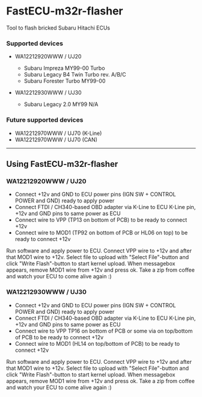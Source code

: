 # FastECU-m32r-flasher
Tool to flash bricked Subaru Hitachi ECUs

### Supported devices
- WA12212920WWW / UJ20
  - Subaru Impreza MY99-00 Turbo
  - Subaru Legacy B4 Twin Turbo rev. A/B/C
  - Subaru Forester Turbo MY99-00

- WA12212930WWW / UJ30
  - Subaru Legacy 2.0 MY99 N/A

### Future supported devices
- WA12212970WWW / UJ70 (K-Line)
- WA12212970WWW / UJ70 (CAN)

--------

## Using FastECU-m32r-flasher

### WA12212920WWW / UJ20
- Connect +12v and GND to ECU power pins (IGN SW + CONTROL POWER and GND) ready to apply power
- Connect FTDI / CH340-based OBD adapter via K-Line to ECU K-Line pin, +12v and GND pins to same power as ECU
- Connect wire to VPP (TP13 on bottom of PCB) to be ready to connect +12v
- Connect wire to MOD1 (TP92 on bottom of PCB or HL06 on top) to be ready to connect +12v

Run software and apply power to ECU. Connect VPP wire to +12v and after that MOD1 wire to +12v. Select file to upload with "Select File"-button and click "Write Flash"-button to start kernel upload. When messagebox appears, remove MOD1 wire from +12v and press ok. Take a zip from coffee and watch your ECU to come alive again :)

### WA12212930WWW / UJ30
- Connect +12v and GND to ECU power pins (IGN SW + CONTROL POWER and GND) ready to apply power
- Connect FTDI / CH340-based OBD adapter via K-Line to ECU K-Line pin, +12v and GND pins to same power as ECU
- Connect wire to VPP TP16 on bottom of PCB or some via on top/bottom of PCB to be ready to connect +12v
- Connect wire to MOD1 (HL14 on top/bottom of PCB) to be ready to connect +12v

Run software and apply power to ECU. Connect VPP wire to +12v and after that MOD1 wire to +12v. Select file to upload with "Select File"-button and click "Write Flash"-button to start kernel upload. When messagebox appears, remove MOD1 wire from +12v and press ok. Take a zip from coffee and watch your ECU to come alive again :)

